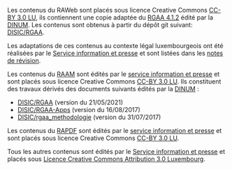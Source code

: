 Les contenus du RAWeb sont placés sous licence Creative Commons [CC-BY 3.0 LU](https://creativecommons.org/licenses/by/3.0/lu/), ils contiennent une copie adaptée du [RGAA 4.1.2](https://accessibilite.numerique.gouv.fr/) édité par la [DINUM](https://www.numerique.gouv.fr/dinum/). Les contenus sont obtenus à partir du dépôt git suivant:
[DISIC/RGAA](https://github.com/DISIC/RGAA).

Les adaptations de ces contenus au contexte légal luxembourgeois ont été réalisées par le [Service information et presse](https://sip.gouvernement.lu) et sont listées dans les [notes de révision](./raweb1/notes-revision.html).

Les contenus du [RAAM](./raam1.1/index.html) sont édités par le [service information et presse](https://sip.gouvernement.lu) et sont placés sous licence Creative Commons [CC-BY 3.0 LU](https://creativecommons.org/licenses/by/3.0/lu/). Ils constituent des travaux dérivés des documents suivants édités par la [DINUM](https://www.numerique.gouv.fr/dinum/) : 

- [DISIC/RGAA](https://github.com/DISIC/RGAA) (version du 21/05/2021) 
- [DISIC/RGAA-Apps](https://github.com/DISIC/rgaa-apps) (version du 16/08/2017)
- [DISIC/rgaa_methodologie](https://github.com/DISIC/rgaa_methodologie) (version du 31/07/2017)

Les contenus du [RAPDF](./rapdf1/index.html) sont édités par le [service information et presse](https://sip.gouvernement.lu) et sont placés sous licence Creative Commons [CC-BY 3.0 LU](https://creativecommons.org/licenses/by/3.0/lu/).

Tous les autres contenus sont édités par le [Service information et presse](https://sip.gouvernement.lu) et placés sous <a rel="license" href="http://creativecommons.org/licenses/by/3.0/lu/">Licence Creative Commons Attribution 3.0 Luxembourg</a>.
